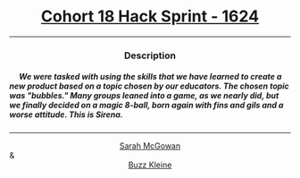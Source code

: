 # [<center>Cohort 18 Hack Sprint - 1624</center>](https://intranet.hbtn.io/projects/1624)
 ---
 ### <center>Description</center>
 ##### &emsp; We were tasked with using the skills that we have learned to create a new product based on a topic chosen by our educators. The chosen topic was "bubbles." Many groups leaned into a game, as we nearly did, but we finally decided on a magic 8-ball, born again with fins and gils and a worse attitude. This is Sirena.
 ---
[<center>Sarah McGowan</center>](github.com/GoldLion1011)
&
[<center>Buzz Kleine</center>](github.com/conkobar)
